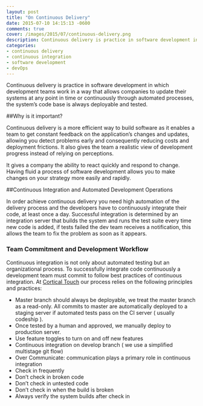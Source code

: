 ```yaml
---
layout: post
title: "On Continuous Delivery"
date: 2015-07-10 14:15:13 -0600
comments: true
cover: /images/2015/07/continuous-delivery.png
description: Continuous delivery is practice in software development in which development teams work in a way that allows companies to update their systems at any point in time or continuously through automated processes, the system’s code base is always deployable and tested.
categories:
- continuous delivery
- continuous integration
- software development
- devOps
---
```


Continuous delivery is practice in software development in which development teams work in a way that allows companies to update their systems at any point in time or continuously through automated processes, the system’s code base is always deployable and tested.

##Why is it important?

Continuous delivery is a more efficient way to build software as it enables a team to get constant feedback on the application’s changes and updates, allowing you detect problems early and consequently reducing costs and deployment frictions. It also gives the team a realistic view of development progress instead of relying on perceptions.  

It gives a company the ability to react quickly and respond to change. Having fluid a process of software development allows you to make changes on your strategy more easily and rapidly.
<!--more-->
##Continuous Integration and Automated Development Operations

In order achieve continuous delivery you need high automation of the delivery process and the developers have to continuously integrate their code, at least once a day. Successful integration is determined by an integration server that builds the system and runs the test suite every time new code is added, if tests failed the dev team receives a notification, this allows the team to fix the problem as soon as it appears.  

### Team Commitment and Development Workflow

Continuous integration is not only about automated testing but an organizational process. To successfully integrate code continuously a development team must commit to follow best practices of continuous integration. At [Cortical Touch](http://corticaltouch.com) our process relies on the following principles and practices:

- Master branch should always be deployable, we treat the master branch as a read-only. All commits to master are automatically deployed to a staging server if automated tests pass on the CI server ( usually codeship ).
- Once tested by a human and approved, we manually deploy to production server.
- Use feature toggles to turn on and off new features
- Continuous integration on develop branch ( we use a simplified multistage git flow)
- Over Communicate: communication plays a primary role in continuous integration
- Check in frequently
- Don’t check in broken code
- Don’t check in untested code
- Don’t check in when the build is broken
- Always verify the system builds after check in
